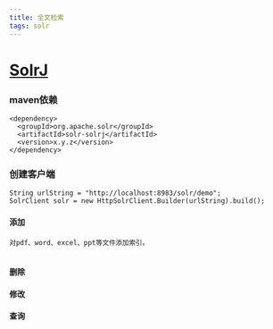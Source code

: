 ```yaml
---
title: 全文检索
tags: solr
---
```


# [SolrJ](https://lucene.apache.org/solr/7_0_0//solr-solrj/)

### maven依赖
```
<dependency>
  <groupId>org.apache.solr</groupId>
  <artifactId>solr-solrj</artifactId>
  <version>x.y.z</version>
</dependency>
```
### 创建客户端
```
String urlString = "http://localhost:8983/solr/demo";
SolrClient solr = new HttpSolrClient.Builder(urlString).build();
```
#### 添加
    对pdf、word、excel、ppt等文件添加索引。
```

```
#### 删除
#### 修改
#### 查询
 